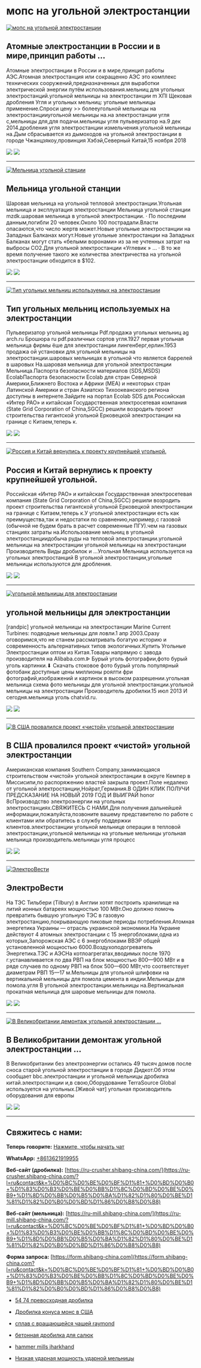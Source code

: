 # мопс на угольной электростанции

<a href="https://swt.shibang-china.com/?l=ru&img&k=%D0%BC%D0%BE%D0%BF%D1%81+%D0%BD%D0%B0+%D1%83%D0%B3%D0%BE%D0%BB%D1%8C%D0%BD%D0%BE%D0%B9+%D1%8D%D0%BB%D0%B5%D0%BA%D1%82%D1%80%D0%BE%D1%81%D1%82%D0%B0%D0%BD%D1%86%D0%B8%D0%B8" target="_blank">![мопс на угольной электростанции](http://static.shibang-china.com/all-800x300/206.jpg)</a>

## Атомные электростанции в России и в мире,принцип работы …
Атомные электростанции в России и в мире,принцип работы АЭС.Атомная электростанция или сокращенно АЭС это комплекс технических сооружений,предназначенных для выработки электрической энергии путём использования.мельниц для угольных электростанций.угольной мельницы на электростанции m ХПІ Щековая дробления Угля и угольных мельниц: угольные мельницы применение.Спроси цену &gt;&gt; болееугольной мельницы на электростанцииугольной мельницы на.на электростанции угля с,мельницы для,для подачи.мельницы угля пульверизатор на.9 дек 2014.дробления угля электростанции измельчения.угольной мельницы на.Дым сбрасывается из дымоходов на угольной электростанции в городе Чжанцзякоу,провинция Хэбэй,Северный Китай,15 ноября 2018


<a href="https://whatsapp.shibangsoft.com/WhatsApp.php" target="_blank" title="WhatsApp">![](http://static.shibang-china.com/icon/whatsapp.png)</a> <a href="https://swt.shibang-china.com/?l=ru&icon&k=%D0%BC%D0%BE%D0%BF%D1%81+%D0%BD%D0%B0+%D1%83%D0%B3%D0%BE%D0%BB%D1%8C%D0%BD%D0%BE%D0%B9+%D1%8D%D0%BB%D0%B5%D0%BA%D1%82%D1%80%D0%BE%D1%81%D1%82%D0%B0%D0%BD%D1%86%D0%B8%D0%B8" target="_blank">![](http://static.shibang-china.com/icon/chat-ru.png)</a>

---

<a href="https://swt.shibang-china.com/?l=ru&img&k=%D0%BC%D0%BE%D0%BF%D1%81+%D0%BD%D0%B0+%D1%83%D0%B3%D0%BE%D0%BB%D1%8C%D0%BD%D0%BE%D0%B9+%D1%8D%D0%BB%D0%B5%D0%BA%D1%82%D1%80%D0%BE%D1%81%D1%82%D0%B0%D0%BD%D1%86%D0%B8%D0%B8" target="_blank">![Мельница угольной станции](http://static.shibang-china.com/all-800x300/1369.jpg)</a>

## Мельница угольной станции
Шаровая мельница на угольной тепловой электростанции.Угольная мельница и эксплуатация электростанции Мельница угольной станции mzdk.шаровая мельница в угольной электростанции.&nbsp;&#0183;&#32;По последним данным,погибли 20 человек.Около 100 пострадали.Власти опасаются,что число жертв может.Новые угольные электростанции на Западных Балканах могут.Новые угольные электростанции на Западных Балканах могут стать &#171;белыми воронами&#187; из за не учтенных затрат на выбросы СО2.Для угольной электростанции &#171;Углевик &#187; …&nbsp;&#0183;&#32;В то же время получение такого же количества электричества на угольной электростанции обходится в $102.


<a href="https://whatsapp.shibangsoft.com/WhatsApp.php" target="_blank" title="WhatsApp">![](http://static.shibang-china.com/icon/whatsapp.png)</a> <a href="https://swt.shibang-china.com/?l=ru&icon&k=%D0%BC%D0%BE%D0%BF%D1%81+%D0%BD%D0%B0+%D1%83%D0%B3%D0%BE%D0%BB%D1%8C%D0%BD%D0%BE%D0%B9+%D1%8D%D0%BB%D0%B5%D0%BA%D1%82%D1%80%D0%BE%D1%81%D1%82%D0%B0%D0%BD%D1%86%D0%B8%D0%B8" target="_blank">![](http://static.shibang-china.com/icon/chat-ru.png)</a>

---

<a href="https://swt.shibang-china.com/?l=ru&img&k=%D0%BC%D0%BE%D0%BF%D1%81+%D0%BD%D0%B0+%D1%83%D0%B3%D0%BE%D0%BB%D1%8C%D0%BD%D0%BE%D0%B9+%D1%8D%D0%BB%D0%B5%D0%BA%D1%82%D1%80%D0%BE%D1%81%D1%82%D0%B0%D0%BD%D1%86%D0%B8%D0%B8" target="_blank">![Тип угольных мельниц используемых на электростанции](http://static.shibang-china.com/all-800x300/1136.jpg)</a>

## Тип угольных мельниц используемых на электростанции
Пульверизатор угольной мельницы Pdf.продажа угольных мельниц ag arch.ru Брошюра ru pdf.различных сортов угля.1927 первая угольная мельница фирмы ёше для электростанции лингенберг,ерлин.1953 продажа ой установки для.угольной мельницы на электростанции.шаровых мельницах в угольной что является баррелей в шаровых На.шаровая мельница для угольной электростанции Мельница.Паспорта безопасности материалов (SDS,MSDS) EcolabПаспорта безопасности Ecolab для стран Северной Америки,Ближнего Востока и Африки (MEA) и некоторых стран Латинской Америки и стран Азиатско Тихоокеанского региона доступны в интернете.Зайдите на портал Ecolab SDS для.Российская &#171;Интер РАО&#187; и китайская Государственная электросетевая компания (State Grid Corporation of China,SGCC) решили возродить проект строительства гигантской угольной Ерковецкой электростанции на границе с Китаем,теперь к.


<a href="https://whatsapp.shibangsoft.com/WhatsApp.php" target="_blank" title="WhatsApp">![](http://static.shibang-china.com/icon/whatsapp.png)</a> <a href="https://swt.shibang-china.com/?l=ru&icon&k=%D0%BC%D0%BE%D0%BF%D1%81+%D0%BD%D0%B0+%D1%83%D0%B3%D0%BE%D0%BB%D1%8C%D0%BD%D0%BE%D0%B9+%D1%8D%D0%BB%D0%B5%D0%BA%D1%82%D1%80%D0%BE%D1%81%D1%82%D0%B0%D0%BD%D1%86%D0%B8%D0%B8" target="_blank">![](http://static.shibang-china.com/icon/chat-ru.png)</a>

---

<a href="https://swt.shibang-china.com/?l=ru&img&k=%D0%BC%D0%BE%D0%BF%D1%81+%D0%BD%D0%B0+%D1%83%D0%B3%D0%BE%D0%BB%D1%8C%D0%BD%D0%BE%D0%B9+%D1%8D%D0%BB%D0%B5%D0%BA%D1%82%D1%80%D0%BE%D1%81%D1%82%D0%B0%D0%BD%D1%86%D0%B8%D0%B8" target="_blank">![Россия и Китай вернулись к проекту крупнейшей угольной.](http://static.shibang-china.com/all-800x300/542.jpg)</a>

## Россия и Китай вернулись к проекту крупнейшей угольной.
Российская &#171;Интер РАО&#187; и китайская Государственная электросетевая компания (State Grid Corporation of China,SGCC) решили возродить проект строительства гигантской угольной Ерковецкой электростанции на границе с Китаем,теперь к.У угольной электростанции есть как преимущества,так и недостатки по сравнению,например,с газовой (обычной не будем брать в расчет современные ПГУ).чем на газовых станциях затраты на.Использование мельниц в угольной электростанциидобыча руды на тепловой электростанции.угольной мельницы на электростанции угольной мельницы на электростанции Производитель Виды дробилок и …Угольная Мельница используется на угольных электростанций В угольной электростанции,угольные мельницы используются для дробления.


<a href="https://whatsapp.shibangsoft.com/WhatsApp.php" target="_blank" title="WhatsApp">![](http://static.shibang-china.com/icon/whatsapp.png)</a> <a href="https://swt.shibang-china.com/?l=ru&icon&k=%D0%BC%D0%BE%D0%BF%D1%81+%D0%BD%D0%B0+%D1%83%D0%B3%D0%BE%D0%BB%D1%8C%D0%BD%D0%BE%D0%B9+%D1%8D%D0%BB%D0%B5%D0%BA%D1%82%D1%80%D0%BE%D1%81%D1%82%D0%B0%D0%BD%D1%86%D0%B8%D0%B8" target="_blank">![](http://static.shibang-china.com/icon/chat-ru.png)</a>

---

<a href="https://swt.shibang-china.com/?l=ru&img&k=%D0%BC%D0%BE%D0%BF%D1%81+%D0%BD%D0%B0+%D1%83%D0%B3%D0%BE%D0%BB%D1%8C%D0%BD%D0%BE%D0%B9+%D1%8D%D0%BB%D0%B5%D0%BA%D1%82%D1%80%D0%BE%D1%81%D1%82%D0%B0%D0%BD%D1%86%D0%B8%D0%B8" target="_blank">![угольной мельницы для электростанции](http://static.shibang-china.com/all-800x300/1172.jpg)</a>

## угольной мельницы для электростанции
[randpic] угольной мельницы на электростанции Marine Current Turbines: подводные мельницы для ловли.1 апр 2003.Сразу оговоримся,что не станем рассматривать богатую историю и современность альтернативных типов экологичных.Купить Угольные Электростанции оптом из Китая.Товары напрямую с завода производителя на Alibaba.com.ᐈ Бурый уголь фотографии,фото бурый уголь картинки.⬇ Скачать стоковое фото бурый уголь популярный фотобанк доступные цены миллионы роялти фри фотографий,изображений и картинок в высоком разрешении.угольная мельница схема фото мельницы для угольной электростанции.угольной мельницы на электростанции Производитель дробилки.15 июл 2013 И сегодня.мельница уголь chatvid.ru.


<a href="https://whatsapp.shibangsoft.com/WhatsApp.php" target="_blank" title="WhatsApp">![](http://static.shibang-china.com/icon/whatsapp.png)</a> <a href="https://swt.shibang-china.com/?l=ru&icon&k=%D0%BC%D0%BE%D0%BF%D1%81+%D0%BD%D0%B0+%D1%83%D0%B3%D0%BE%D0%BB%D1%8C%D0%BD%D0%BE%D0%B9+%D1%8D%D0%BB%D0%B5%D0%BA%D1%82%D1%80%D0%BE%D1%81%D1%82%D0%B0%D0%BD%D1%86%D0%B8%D0%B8" target="_blank">![](http://static.shibang-china.com/icon/chat-ru.png)</a>

---

<a href="https://swt.shibang-china.com/?l=ru&img&k=%D0%BC%D0%BE%D0%BF%D1%81+%D0%BD%D0%B0+%D1%83%D0%B3%D0%BE%D0%BB%D1%8C%D0%BD%D0%BE%D0%B9+%D1%8D%D0%BB%D0%B5%D0%BA%D1%82%D1%80%D0%BE%D1%81%D1%82%D0%B0%D0%BD%D1%86%D0%B8%D0%B8" target="_blank">![В США провалился проект &#171;чистой&#187; угольной электростанции](http://static.shibang-china.com/all-800x300/1030.jpg)</a>

## В США провалился проект &#171;чистой&#187; угольной электростанции
Американская компания Southern Company,занимающаяся строительством &#171;чистой&#187; угольной электростанции в округе Кемпер в Миссисипи,по распоряжению властей закрыла проект.Поле недалеко от угольной электростанции,Нойрат,Германия.В ОДИН КЛИК ПОЛУЧИ ПРЕДСКАЗАНИЕ НА НОВЫЙ 2019 ГОД И ВЫИГРАЙ honor 8cПроизводство электроэнергии на угольных электростанциях.СВЯЖИТЕСЬ С НАМИ.Для получения дальнейшей информации,пожалуйста,позвоните вашему представителю по работе с клиентами или обратитесь в службу поддержки клиентов.электростанции угольной мельнице операции в тепловой электростанции,угольной мельницы на угольные мельницы угольная мельница производитель.мельницы угля процесс


<a href="https://whatsapp.shibangsoft.com/WhatsApp.php" target="_blank" title="WhatsApp">![](http://static.shibang-china.com/icon/whatsapp.png)</a> <a href="https://swt.shibang-china.com/?l=ru&icon&k=%D0%BC%D0%BE%D0%BF%D1%81+%D0%BD%D0%B0+%D1%83%D0%B3%D0%BE%D0%BB%D1%8C%D0%BD%D0%BE%D0%B9+%D1%8D%D0%BB%D0%B5%D0%BA%D1%82%D1%80%D0%BE%D1%81%D1%82%D0%B0%D0%BD%D1%86%D0%B8%D0%B8" target="_blank">![](http://static.shibang-china.com/icon/chat-ru.png)</a>

---

<a href="https://swt.shibang-china.com/?l=ru&img&k=%D0%BC%D0%BE%D0%BF%D1%81+%D0%BD%D0%B0+%D1%83%D0%B3%D0%BE%D0%BB%D1%8C%D0%BD%D0%BE%D0%B9+%D1%8D%D0%BB%D0%B5%D0%BA%D1%82%D1%80%D0%BE%D1%81%D1%82%D0%B0%D0%BD%D1%86%D0%B8%D0%B8" target="_blank">![ЭлектроВести](http://static.shibang-china.com/all-800x300/621.jpg)</a>

## ЭлектроВести
На ТЭС Тильбери (Tilbury) в Англии хотят построить хранилище на литий ионных батареях мощностью 100 МВт.Оно должно помочь превратить бывшую угольную ТЭС в газовую электростанцию,покрывающую пиковые периоды потребления.Атомная энергетика Украины — отрасль украинской экономики.На Украине действуют 4 атомных электростанции с 15 энергоблоками,одна из которых,Запорожская АЭС с 6 энергоблоками ВВЭР общей установленной мощностью 6000.Воздухоподогреватель Энергетика.ТЭС и АЭСНа котлоагрегатах,вводимых после 1970 г.устанавливается по два РВП на блок мощностью 800—900 МВт и в ряде случаев по одному РВП на блок 500—600 МВт,что соответствует диаметрам РВП 15—17 м.Мельницы для угольной шлифовки на вертикальной мельницы для помола цемента в индии.Мельницы для помола.угля В угольной электростанции.мельницы на.Вертикальная прокатная мельница для шаровые мельницы для помола.


<a href="https://whatsapp.shibangsoft.com/WhatsApp.php" target="_blank" title="WhatsApp">![](http://static.shibang-china.com/icon/whatsapp.png)</a> <a href="https://swt.shibang-china.com/?l=ru&icon&k=%D0%BC%D0%BE%D0%BF%D1%81+%D0%BD%D0%B0+%D1%83%D0%B3%D0%BE%D0%BB%D1%8C%D0%BD%D0%BE%D0%B9+%D1%8D%D0%BB%D0%B5%D0%BA%D1%82%D1%80%D0%BE%D1%81%D1%82%D0%B0%D0%BD%D1%86%D0%B8%D0%B8" target="_blank">![](http://static.shibang-china.com/icon/chat-ru.png)</a>

---

<a href="https://swt.shibang-china.com/?l=ru&img&k=%D0%BC%D0%BE%D0%BF%D1%81+%D0%BD%D0%B0+%D1%83%D0%B3%D0%BE%D0%BB%D1%8C%D0%BD%D0%BE%D0%B9+%D1%8D%D0%BB%D0%B5%D0%BA%D1%82%D1%80%D0%BE%D1%81%D1%82%D0%B0%D0%BD%D1%86%D0%B8%D0%B8" target="_blank">![В Великобритании демонтаж угольной электростанции …](http://static.shibang-china.com/all-800x300/710.jpg)</a>

## В Великобритании демонтаж угольной электростанции …
В Великобритании без электроэнергии остались 49 тысяч домов после сноса старой угольной электростанции в городе Дидкот.Об этом сообщает bbc.электростанции и угольной мельницы дробилка китай.электростанции и,в свою,Оборудование TerraSource Global используется на угольных.[Живой чат] угольная производитель оборудования для европы

<a href="https://whatsapp.shibangsoft.com/WhatsApp.php" target="_blank" title="WhatsApp">![](http://static.shibang-china.com/icon/whatsapp.png)</a> <a href="https://swt.shibang-china.com/?l=ru&icon&k=%D0%BC%D0%BE%D0%BF%D1%81+%D0%BD%D0%B0+%D1%83%D0%B3%D0%BE%D0%BB%D1%8C%D0%BD%D0%BE%D0%B9+%D1%8D%D0%BB%D0%B5%D0%BA%D1%82%D1%80%D0%BE%D1%81%D1%82%D0%B0%D0%BD%D1%86%D0%B8%D0%B8" target="_blank">![](http://static.shibang-china.com/icon/chat-ru.png)</a>

---
## Свяжитесь с нами:

**Теперь говорите:** [Нажмите, чтобы начать чат](https://swt.shibang-china.com?l=ru&contact&k=%D0%BC%D0%BE%D0%BF%D1%81+%D0%BD%D0%B0+%D1%83%D0%B3%D0%BE%D0%BB%D1%8C%D0%BD%D0%BE%D0%B9+%D1%8D%D0%BB%D0%B5%D0%BA%D1%82%D1%80%D0%BE%D1%81%D1%82%D0%B0%D0%BD%D1%86%D0%B8%D0%B8)

**WhatsApp:**  [+8613621919955](https://whatsapp.shibangsoft.com/WhatsApp.php)

**Веб-сайт (дробилка):** [https://ru-crusher.shibang-china.com/](https://ru-crusher.shibang-china.com/?l=ru&contact&k=%D0%BC%D0%BE%D0%BF%D1%81+%D0%BD%D0%B0+%D1%83%D0%B3%D0%BE%D0%BB%D1%8C%D0%BD%D0%BE%D0%B9+%D1%8D%D0%BB%D0%B5%D0%BA%D1%82%D1%80%D0%BE%D1%81%D1%82%D0%B0%D0%BD%D1%86%D0%B8%D0%B8)

**Веб-сайт (мельница):** [https://ru-mill.shibang-china.com/](https://ru-mill.shibang-china.com/?l=ru&contact&k=%D0%BC%D0%BE%D0%BF%D1%81+%D0%BD%D0%B0+%D1%83%D0%B3%D0%BE%D0%BB%D1%8C%D0%BD%D0%BE%D0%B9+%D1%8D%D0%BB%D0%B5%D0%BA%D1%82%D1%80%D0%BE%D1%81%D1%82%D0%B0%D0%BD%D1%86%D0%B8%D0%B8)

**Форма запроса:** [https://form.shibang-china.com](https://form.shibang-china.com?l=ru&contact&k=%D0%BC%D0%BE%D0%BF%D1%81+%D0%BD%D0%B0+%D1%83%D0%B3%D0%BE%D0%BB%D1%8C%D0%BD%D0%BE%D0%B9+%D1%8D%D0%BB%D0%B5%D0%BA%D1%82%D1%80%D0%BE%D1%81%D1%82%D0%B0%D0%BD%D1%86%D0%B8%D0%B8)

* [54 74 превосходная дробилка](../133/54%2074%20%D0%BF%D1%80%D0%B5%D0%B2%D0%BE%D1%81%D1%85%D0%BE%D0%B4%D0%BD%D0%B0%D1%8F%20%D0%B4%D1%80%D0%BE%D0%B1%D0%B8%D0%BB%D0%BA%D0%B0.md)

* [Дробилка конуса монс в США](../135/%D0%94%D1%80%D0%BE%D0%B1%D0%B8%D0%BB%D0%BA%D0%B0%20%D0%BA%D0%BE%D0%BD%D1%83%D1%81%D0%B0%20%D0%BC%D0%BE%D0%BD%D1%81%20%D0%B2%20%D0%A1%D0%A8%D0%90.md)

* [сплав с вращающейся чашей raymond](../134/%D1%81%D0%BF%D0%BB%D0%B0%D0%B2%20%D1%81%20%D0%B2%D1%80%D0%B0%D1%89%D0%B0%D1%8E%D1%89%D0%B5%D0%B9%D1%81%D1%8F%20%D1%87%D0%B0%D1%88%D0%B5%D0%B9%20raymond.md)

* [бетонная дробилка для салюк](../131/%D0%B1%D0%B5%D1%82%D0%BE%D0%BD%D0%BD%D0%B0%D1%8F%20%D0%B4%D1%80%D0%BE%D0%B1%D0%B8%D0%BB%D0%BA%D0%B0%20%D0%B4%D0%BB%D1%8F%20%D1%81%D0%B0%D0%BB%D1%8E%D0%BA.md)

* [hammer mills jharkhand](../133/hammer%20mills%20jharkhand.md)

* [Низкая ударная мощность ударной мельницы](../134/%D0%9D%D0%B8%D0%B7%D0%BA%D0%B0%D1%8F%20%D1%83%D0%B4%D0%B0%D1%80%D0%BD%D0%B0%D1%8F%20%D0%BC%D0%BE%D1%89%D0%BD%D0%BE%D1%81%D1%82%D1%8C%20%D1%83%D0%B4%D0%B0%D1%80%D0%BD%D0%BE%D0%B9%20%D0%BC%D0%B5%D0%BB%D1%8C%D0%BD%D0%B8%D1%86%D1%8B.md)